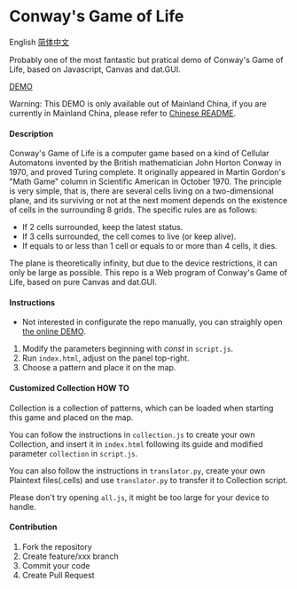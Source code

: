 # Conway's Game of Life

English [简体中文](README.zh.md)

Probably one of the most fantastic but pratical demo of Conway's Game of Life, based on Javascript, Canvas and dat.GUI.

[DEMO](https://futrime.github.io/Game-of-Life/)

Warning: This DEMO is only available out of Mainland China, if you are currently in Mainland China, please refer to [Chinese README](README.zh.md).

#### Description

Conway's Game of Life is a computer game based on a kind of Cellular Automatons invented by the British mathematician John Horton Conway in 1970, and proved Turing complete. It originally appeared in Martin Gordon's "Math Game" column in Scientific American in October 1970. The principle is very simple, that is, there are several cells living on a two-dimensional plane, and its surviving or not at the next moment depends on the existence of cells in the surrounding 8 grids. The specific rules are as follows:

* If 2 cells surrounded, keep the latest status.
* If 3 cells surrounded, the cell comes to live (or keep alive).
* If equals to or less than 1 cell or equals to or more than 4 cells, it dies.

The plane is theoretically infinity, but due to the device restrictions, it can only be large as possible. This repo is a Web program of Conway's Game of Life, based on pure Canvas and dat.GUI.

#### Instructions

* Not interested in configurate the repo manually, you can straighly open [the online DEMO](https://futrime.github.io/Game-of-Life/).

1. Modify the parameters beginning with *const* in `script.js`.
1. Run `index.html`, adjust on the panel top-right.
1. Choose a pattern and place it on the map.

#### Customized Collection HOW TO

Collection is a collection of patterns, which can be loaded when starting this game and placed on the map.

You can follow the instructions in `collection.js` to create your own Collection, and insert it in `index.html` following its guide and modified parameter `collection` in `script.js`.

You can also follow the instructions in `translator.py`, create your own Plaintext files(.cells) and use `translator.py` to transfer it to Collection script.

Please don't try opening `all.js`, it might be too large for your device to handle.

#### Contribution

1.  Fork the repository
2.  Create feature/xxx branch
3.  Commit your code
4.  Create Pull Request
